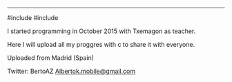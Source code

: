 *************************************************************************
\#include <Alberto Lastres.h>
\#include <Here are all my c-programs.h>

I started programming in October 2015 with Txemagon as teacher.

Here I will upload all my proggres with c to share it with everyone.


Uploaded from Madrid (Spain)


Twitter: BertoAZ
Albertok.mobile@gmail.com
